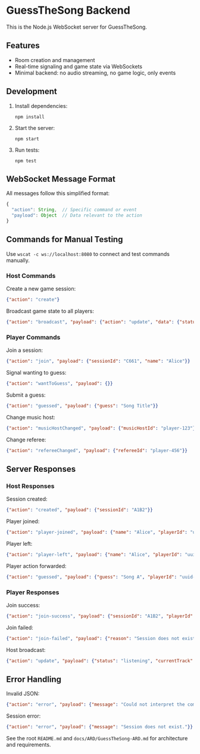 # GuessTheSong Backend

This is the Node.js WebSocket server for GuessTheSong.

## Features

- Room creation and management
- Real-time signaling and game state via WebSockets
- Minimal backend: no audio streaming, no game logic, only events

## Development

1. Install dependencies:
   ```
   npm install
   ```
2. Start the server:
   ```
   npm start
   ```
3. Run tests:
   ```
   npm test
   ```

## WebSocket Message Format

All messages follow this simplified format:

```javascript
{
  "action": String,  // Specific command or event
  "payload": Object  // Data relevant to the action
}
```

## Commands for Manual Testing

Use `wscat -c ws://localhost:8080` to connect and test commands manually.

### Host Commands

Create a new game session:
```json
{"action": "create"}
```

Broadcast game state to all players:
```json
{"action": "broadcast", "payload": {"action": "update", "data": {"status": "listening", "currentTrack": "Song X"}}}
```

### Player Commands

Join a session:
```json
{"action": "join", "payload": {"sessionId": "C661", "name": "Alice"}}
```

Signal wanting to guess:
```json
{"action": "wantToGuess", "payload": {}}
```

Submit a guess:
```json
{"action": "guessed", "payload": {"guess": "Song Title"}}
```

Change music host:
```json
{"action": "musicHostChanged", "payload": {"musicHostId": "player-123"}}
```

Change referee:
```json
{"action": "refereeChanged", "payload": {"refereeId": "player-456"}}
```

## Server Responses

### Host Responses

Session created:
```json
{"action": "created", "payload": {"sessionId": "A1B2"}}
```

Player joined:
```json
{"action": "player-joined", "payload": {"name": "Alice", "playerId": "uuid-123"}}
```

Player left:
```json
{"action": "player-left", "payload": {"name": "Alice", "playerId": "uuid-123"}}
```

Player action forwarded:
```json
{"action": "guessed", "payload": {"guess": "Song A", "playerId": "uuid-123", "playerName": "Alice", "serverTimestamp": 1626987654321}}
```

### Player Responses

Join success:
```json
{"action": "join-success", "payload": {"sessionId": "A1B2", "playerId": "uuid-123"}}
```

Join failed:
```json
{"action": "join-failed", "payload": {"reason": "Session does not exist."}}
```

Host broadcast:
```json
{"action": "update", "payload": {"status": "listening", "currentTrack": "Song X"}}
```

## Error Handling

Invalid JSON:
```json
{"action": "error", "payload": {"message": "Could not interpret the command (invalid JSON)."}}
```

Session error:
```json
{"action": "error", "payload": {"message": "Session does not exist."}}
```

See the root `README.md` and `docs/ARD/GuessTheSong-ARD.md` for architecture and requirements.